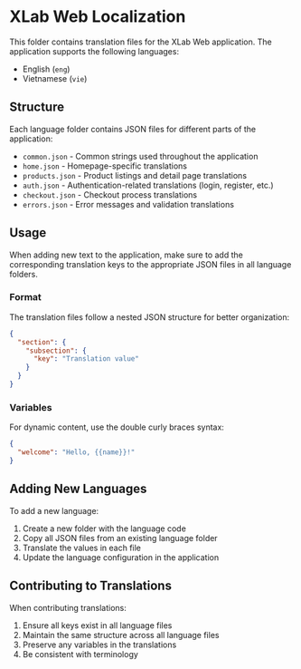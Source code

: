 # XLab Web Localization

This folder contains translation files for the XLab Web application. The application supports the following languages:

- English (`eng`)
- Vietnamese (`vie`)

## Structure

Each language folder contains JSON files for different parts of the application:

- `common.json` - Common strings used throughout the application
- `home.json` - Homepage-specific translations
- `products.json` - Product listings and detail page translations
- `auth.json` - Authentication-related translations (login, register, etc.)
- `checkout.json` - Checkout process translations
- `errors.json` - Error messages and validation translations

## Usage

When adding new text to the application, make sure to add the corresponding translation keys to the appropriate JSON files in all language folders.

### Format

The translation files follow a nested JSON structure for better organization:

```json
{
  "section": {
    "subsection": {
      "key": "Translation value"
    }
  }
}
```

### Variables

For dynamic content, use the double curly braces syntax: 

```json
{
  "welcome": "Hello, {{name}}!"
}
```

## Adding New Languages

To add a new language:

1. Create a new folder with the language code
2. Copy all JSON files from an existing language folder
3. Translate the values in each file
4. Update the language configuration in the application

## Contributing to Translations

When contributing translations:

1. Ensure all keys exist in all language files
2. Maintain the same structure across all language files
3. Preserve any variables in the translations
4. Be consistent with terminology 